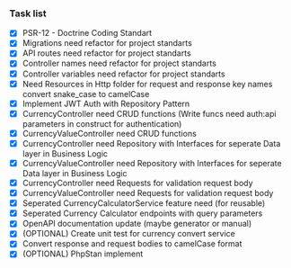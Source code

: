 ### Task list

- [x] PSR-12 - Doctrine Coding Standart
- [x] Migrations need refactor for project standarts
- [x] API routes need refactor for project standarts
- [x] Controller names need refactor for project standarts
- [x] Controller variables need refactor for project standarts
- [x] Need Resources in Http folder for request and response key names convert snake_case to camelCase
- [x] Implement JWT Auth with Repository Pattern
- [x] CurrencyController need CRUD functions (Write funcs need auth:api parameters in construct for authentication)
- [x] CurrencyValueController need CRUD functions
- [x] CurrencyController need Repository with Interfaces for seperate Data layer in Business Logic
- [x] CurrencyValueController need Repository with Interfaces for seperate Data layer in Business Logic
- [x] CurrencyController need Requests for validation request body
- [x] CurrencyValueController need Requests for validation request body
- [x] Seperated CurrencyCalculatorService feature need (for reusable) 
- [x] Seperated Currency Calculator endpoints with query parameters
- [x] OpenAPI documentation update (maybe generator or manual)
- [x] (OPTIONAL) Create unit test for currency convert service
- [x] Convert response and request bodies to camelCase format
- [x] (OPTIONAL) PhpStan implement